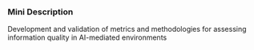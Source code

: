 ### Mini Description

Development and validation of metrics and methodologies for assessing information quality in AI-mediated environments
